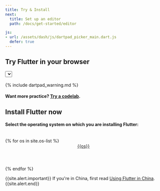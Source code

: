 ```yaml
---
title: Try & Install
next:
  title: Set up an editor
  path: /docs/get-started/editor

js:
- url: /assets/dash/js/dartpad_picker_main.dart.js
  defer: true
---
```


<div>
<h2 class="install text-center">Try Flutter in your browser</h2>
  <div class="dash-dartpad">
    <a name="try-dart"></a>
    <select id="dartpad-select"></select>
    <div id="dartpad-host"></div><br>
    {% include dartpad_warning.md %}
    <h4>Want more practice? <a href="/codelabs">Try a codelab</a>.</h4>
  </div>
</div>

<h2 class="text-center">Install Flutter now</h2>
<div>
    <h4>Select the operating system on which you are installing Flutter:</h4><br>
      <div class="card-deck mb-8">
      {% for os in site.os-list %}
        <a class="card" href="/docs/get-started/install/{{os | downcase | remove: ' ' }}"
          <div class="card-body">
            <header class="card-title text-center m-0">
              {{os}}
              <i class="fab fa-{{os | downcase}}"></i>
            </header>
          </div>
        </a>
      {% endfor %}
    </div>
</div>

{{site.alert.important}}
  If you're in China, first read [Using Flutter in China](/community/china).
{{site.alert.end}}
